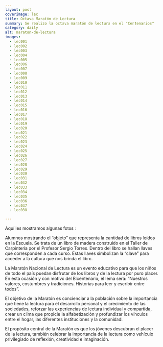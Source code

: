 ```yaml
---
layout: post
coverimage: lec
title: Octava Maratón de Lectura
summary: Se realizo la octava maratón de lectura en el "Centenarios"
category: daily
alt: maraton-de-lectura
images:
  - lec001
  - lec002
  - lec003
  - lec004
  - lec005
  - lec006
  - lec007
  - lec008
  - lec009
  - lec010
  - lec011
  - lec012
  - lec013
  - lec014
  - lec015
  - lec016
  - lec017
  - lec018
  - lec019
  - lec020
  - lec021
  - lec022
  - lec023
  - lec024
  - lec025
  - lec026
  - lec027
  - lec028
  - lec029
  - lec030
  - lec031
  - lec032
  - lec033
  - lec034
  - lec035
  - lec036
  - lec037
  - lec038

---
```


Aquí les mostramos algunas fotos :

Alumnos mostrando el “objeto” que representa la cantidad de libros leídos en la Escuela. Se trata de un libro de madera construido en el Taller de Carpintería por el Profesor Sergio Torres. Dentro del libro se hallan llaves que corresponden a cada curso. Estas llaves simbolizan la “clave” para acceder a la cultura que nos brinda el libro.

La Maratón Nacional de Lectura es un evento educativo para que los niños de todo el país puedan disfrutar de los libros y de la lectura por puro placer. En esta ocasión y con motivo del Bicentenario, el lema será: “Nuestros valores, costumbres y tradiciones. Historias para leer y escribir entre todos”.

El objetivo de la Maratón es concienciar a la población sobre la importancia que tiene la lectura para el desarrollo personal y el crecimiento de las sociedades, reforzar las experiencias de lectura individual y compartida, crear un clima que propicie la alfabetización y profundizar los vínculos entre el hogar, las diferentes instituciones y la comunidad.

El propósito central de la Maratón es que los jóvenes descubran el placer de la lectura, también celebrar la importancia de la lectura como vehículo privilegiado de reflexión, creatividad e imaginación.

